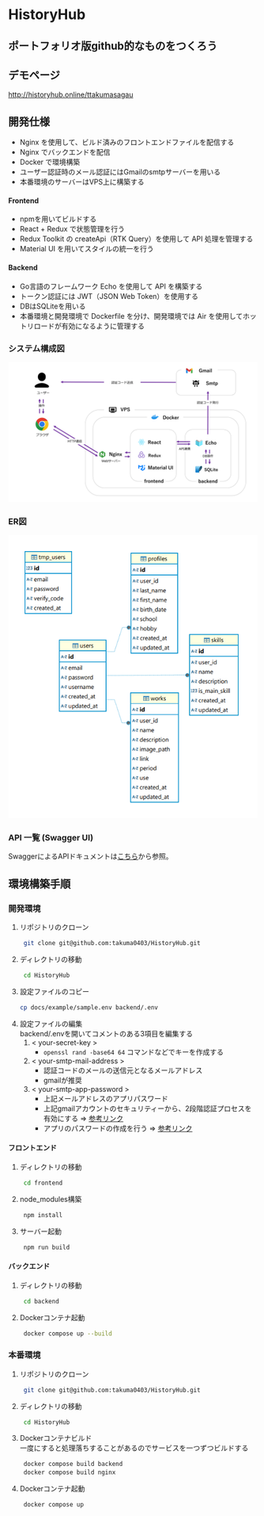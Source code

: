 # HistoryHub
## ポートフォリオ版github的なものをつくろう

## デモページ
  http://historyhub.online/ttakumasagau


## 開発仕様
- Nginx を使用して、ビルド済みのフロントエンドファイルを配信する
- Nginx でバックエンドを配信
- Docker で環境構築
- ユーザー認証時のメール認証にはGmailのsmtpサーバーを用いる
- 本番環境のサーバーはVPS上に構築する
  
#### Frontend
- npmを用いてビルドする
- React + Redux で状態管理を行う
- Redux Toolkit の createApi（RTK Query）を使用して API 処理を管理する
- Material UI を用いてスタイルの統一を行う
  
#### Backend
- Go言語のフレームワーク Echo を使用して API を構築する
- トークン認証には JWT（JSON Web Token）を使用する
- DBはSQLiteを用いる
- 本番環境と開発環境で Dockerfile を分け、開発環境では Air を使用してホットリロードが有効になるように管理する

### システム構成図
![システム構成](/document/images/system_image.png)
### ER図
![ER図](/document/images/ER.png)

### API 一覧 (Swagger UI)
SwaggerによるAPIドキュメントは[こちら](https://takuma0403.github.io/HistoryHub/)から参照。

## 環境構築手順
### 開発環境
1. リポジトリのクローン  
    ```bash
     git clone git@github.com:takuma0403/HistoryHub.git
2. ディレクトリの移動
    ```bash
     cd HistoryHub
3. 設定ファイルのコピー
    ```bash
    cp docs/example/sample.env backend/.env
4. 設定ファイルの編集  
   backend/.envを開いてコメントのある3項目を編集する
   1. < your-secret-key >
      - `openssl rand -base64 64` コマンドなどでキーを作成する
   2. < your-smtp-mail-address >
      - 認証コードのメールの送信元となるメールアドレス
      - gmailが推奨
   3. < your-smtp-app-password >
      - 上記メールアドレスのアプリパスワード
      - 上記gmailアカウントのセキュリティーから、2段階認証プロセスを有効にする => [参考リンク](https://support.google.com/a/answer/9176657?hl=ja)
      - アプリのパスワードの作成を行う => [参考リンク](https://support.google.com/mail/answer/185833?hl=ja)
#### フロントエンド
1. ディレクトリの移動  
    ```bash
     cd frontend
2. node_modules構築  
    ```bash
     npm install
3. サーバー起動  
    ```bash
     npm run build
#### バックエンド
1. ディレクトリの移動  
    ```bash
     cd backend
2. Dockerコンテナ起動  
    ```bash
     docker compose up --build
### 本番環境
1. リポジトリのクローン  
    ```bash
     git clone git@github.com:takuma0403/HistoryHub.git
2. ディレクトリの移動
    ```bash
     cd HistoryHub
3. Dockerコンテナビルド  
   一度にすると処理落ちすることがあるのでサービスを一つずつビルドする
    ```bash
     docker compose build backend
     docker compose build nginx
4. Dockerコンテナ起動
    ```bash
     docker compose up
